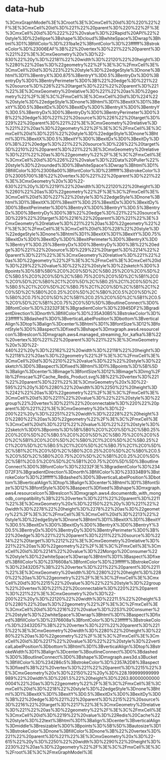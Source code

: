 # data-hub

%3CmxGraphModel%3E%3Croot%3E%3CmxCell%20id%3D%220%22%2F%3E%3CmxCell%20id%3D%221%22%20parent%3D%220%22%2F%3E%3CmxCell%20id%3D%222%22%20value%3D%22Rapid%20API%22%20style%3D%22ellipse%3Bshape%3Dcloud%3BwhiteSpace%3Dwrap%3Bhtml%3D1%3BfillColor%3D%231ba1e2%3BfontColor%3D%23ffffff%3BstrokeColor%3D%23006EAF%3B%22%20vertex%3D%221%22%20parent%3D%221%22%3E%3CmxGeometry%20x%3D%22-830%22%20y%3D%22181%22%20width%3D%22120%22%20height%3D%2280%22%20as%3D%22geometry%22%2F%3E%3C%2FmxCell%3E%3CmxCell%20id%3D%223%22%20style%3D%22edgeStyle%3Dnone%3Bhtml%3D1%3BentryX%3D0.875%3BentryY%3D0.5%3BentryDx%3D0%3BentryDy%3D0%3BentryPerimeter%3D0%3B%22%20edge%3D%221%22%20source%3D%226%22%20target%3D%222%22%20parent%3D%221%22%3E%3CmxGeometry%20relative%3D%221%22%20as%3D%22geometry%22%2F%3E%3C%2FmxCell%3E%3CmxCell%20id%3D%224%22%20style%3D%22edgeStyle%3Dnone%3Bhtml%3D1%3BexitX%3D1%3BexitY%3D0.5%3BexitDx%3D0%3BexitDy%3D0%3BentryX%3D0%3BentryY%3D0.5%3BentryDx%3D0%3BentryDy%3D0%3BentryPerimeter%3D0%3B%22%20edge%3D%221%22%20source%3D%226%22%20target%3D%229%22%20parent%3D%221%22%3E%3CmxGeometry%20relative%3D%221%22%20as%3D%22geometry%22%2F%3E%3C%2FmxCell%3E%3CmxCell%20id%3D%225%22%20style%3D%22edgeStyle%3Dnone%3Bhtml%3D1%3BexitX%3D0.5%3BexitY%3D0%3BexitDx%3D0%3BexitDy%3D0%3B%22%20edge%3D%221%22%20source%3D%226%22%20target%3D%2210%22%20parent%3D%221%22%3E%3CmxGeometry%20relative%3D%221%22%20as%3D%22geometry%22%2F%3E%3C%2FmxCell%3E%3CmxCell%20id%3D%226%22%20value%3D%22Data%20Puller%22%20style%3D%22rounded%3D0%3BwhiteSpace%3Dwrap%3Bhtml%3D1%3BfillColor%3D%23008a00%3BfontColor%3D%23ffffff%3BstrokeColor%3D%23005700%3B%22%20vertex%3D%221%22%20parent%3D%221%22%3E%3CmxGeometry%20x%3D%22-630%22%20y%3D%22191%22%20width%3D%22120%22%20height%3D%2260%22%20as%3D%22geometry%22%2F%3E%3C%2FmxCell%3E%3CmxCell%20id%3D%227%22%20style%3D%22edgeStyle%3Dnone%3Bhtml%3D1%3BexitX%3D1%3BexitY%3D0.25%3BexitDx%3D0%3BexitDy%3D0%3BexitPerimeter%3D0%3BentryX%3D0%3BentryY%3D0.5%3BentryDx%3D0%3BentryDy%3D0%3B%22%20edge%3D%221%22%20source%3D%229%22%20target%3D%2216%22%20parent%3D%221%22%3E%3CmxGeometry%20relative%3D%221%22%20as%3D%22geometry%22%2F%3E%3C%2FmxCell%3E%3CmxCell%20id%3D%228%22%20style%3D%22edgeStyle%3Dnone%3Bhtml%3D1%3BexitX%3D1%3BexitY%3D0.75%3BexitDx%3D0%3BexitDy%3D0%3BexitPerimeter%3D0%3BentryX%3D0%3BentryY%3D0.25%3BentryDx%3D0%3BentryDy%3D0%3B%22%20edge%3D%221%22%20source%3D%229%22%20target%3D%2214%22%20parent%3D%221%22%3E%3CmxGeometry%20relative%3D%221%22%20as%3D%22geometry%22%2F%3E%3C%2FmxCell%3E%3CmxCell%20id%3D%229%22%20value%3D%22%22%20style%3D%22sketch%3D0%3Bpoints%3D%5B%5B0%2C0%2C0%5D%2C%5B0.25%2C0%2C0%5D%2C%5B0.5%2C0%2C0%5D%2C%5B0.75%2C0%2C0%5D%2C%5B1%2C0%2C0%5D%2C%5B0%2C1%2C0%5D%2C%5B0.25%2C1%2C0%5D%2C%5B0.5%2C1%2C0%5D%2C%5B0.75%2C1%2C0%5D%2C%5B1%2C1%2C0%5D%2C%5B0%2C0.25%2C0%5D%2C%5B0%2C0.5%2C0%5D%2C%5B0%2C0.75%2C0%5D%2C%5B1%2C0.25%2C0%5D%2C%5B1%2C0.5%2C0%5D%2C%5B1%2C0.75%2C0%5D%5D%3BoutlineConnect%3D0%3BfontColor%3D%23232F3E%3BgradientColor%3D%23945DF2%3BgradientDirection%3Dnorth%3BfillColor%3D%235A30B5%3BstrokeColor%3D%23ffffff%3Bdashed%3D0%3BverticalLabelPosition%3Dbottom%3BverticalAlign%3Dtop%3Balign%3Dcenter%3Bhtml%3D1%3BfontSize%3D12%3BfontStyle%3D0%3Baspect%3Dfixed%3Bshape%3Dmxgraph.aws4.resourceIcon%3BresIcon%3Dmxgraph.aws4.managed_streaming_for_kafka%3B%22%20vertex%3D%221%22%20parent%3D%221%22%3E%3CmxGeometry%20x%3D%22-440%22%20y%3D%22162%22%20width%3D%22118%22%20height%3D%22118%22%20as%3D%22geometry%22%2F%3E%3C%2FmxCell%3E%3CmxCell%20id%3D%2210%22%20value%3D%22%22%20style%3D%22sketch%3D0%3Baspect%3Dfixed%3Bhtml%3D1%3Bpoints%3D%5B%5D%3Balign%3Dcenter%3Bimage%3BfontSize%3D12%3Bimage%3Dimg%2Flib%2Fmscae%2FCache_Redis_Product.svg%3B%22%20vertex%3D%221%22%20parent%3D%221%22%3E%3CmxGeometry%20x%3D%22-595%22%20y%3D%2280%22%20width%3D%2250%22%20height%3D%2242%22%20as%3D%22geometry%22%2F%3E%3C%2FmxCell%3E%3CmxCell%20id%3D%2211%22%20value%3D%22%22%20style%3D%22group%22%20vertex%3D%221%22%20connectable%3D%220%22%20parent%3D%221%22%3E%3CmxGeometry%20x%3D%22-200%22%20y%3D%22251%22%20width%3D%22228%22%20height%3D%2280%22%20as%3D%22geometry%22%2F%3E%3C%2FmxCell%3E%3CmxCell%20id%3D%2212%22%20value%3D%22%22%20style%3D%22sketch%3D0%3Bpoints%3D%5B%5B0%2C0%2C0%5D%2C%5B0.25%2C0%2C0%5D%2C%5B0.5%2C0%2C0%5D%2C%5B0.75%2C0%2C0%5D%2C%5B1%2C0%2C0%5D%2C%5B0%2C1%2C0%5D%2C%5B0.25%2C1%2C0%5D%2C%5B0.5%2C1%2C0%5D%2C%5B0.75%2C1%2C0%5D%2C%5B1%2C1%2C0%5D%2C%5B0%2C0.25%2C0%5D%2C%5B0%2C0.5%2C0%5D%2C%5B0%2C0.75%2C0%5D%2C%5B1%2C0.25%2C0%5D%2C%5B1%2C0.5%2C0%5D%2C%5B1%2C0.75%2C0%5D%5D%3BoutlineConnect%3D0%3BfontColor%3D%23232F3E%3BgradientColor%3D%234D72F3%3BgradientDirection%3Dnorth%3BfillColor%3D%233334B9%3BstrokeColor%3D%23ffffff%3Bdashed%3D0%3BverticalLabelPosition%3Dbottom%3BverticalAlign%3Dtop%3Balign%3Dcenter%3Bhtml%3D1%3BfontSize%3D12%3BfontStyle%3D0%3Baspect%3Dfixed%3Bshape%3Dmxgraph.aws4.resourceIcon%3BresIcon%3Dmxgraph.aws4.documentdb_with_mongodb_compatibility%3B%22%20vertex%3D%221%22%20parent%3D%2211%22%3E%3CmxGeometry%20x%3D%22150%22%20y%3D%221%22%20width%3D%2278%22%20height%3D%2278%22%20as%3D%22geometry%22%2F%3E%3C%2FmxCell%3E%3CmxCell%20id%3D%2213%22%20style%3D%22edgeStyle%3Dnone%3Bhtml%3D1%3BexitX%3D1%3BexitY%3D0.5%3BexitDx%3D0%3BexitDy%3D0%3BentryX%3D0%3BentryY%3D0.5%3BentryDx%3D0%3BentryDy%3D0%3BentryPerimeter%3D0%3B%22%20edge%3D%221%22%20parent%3D%2211%22%20source%3D%2214%22%20target%3D%2212%22%3E%3CmxGeometry%20relative%3D%221%22%20as%3D%22geometry%22%2F%3E%3C%2FmxCell%3E%3CmxCell%20id%3D%2214%22%20value%3D%22Mongo%20Consumer%22%20style%3D%22whiteSpace%3Dwrap%3Bhtml%3D1%3Baspect%3Dfixed%3BfillColor%3D%2376608a%3BfontColor%3D%23ffffff%3BstrokeColor%3D%23432D57%3B%22%20vertex%3D%221%22%20parent%3D%2211%22%3E%3CmxGeometry%20width%3D%2280%22%20height%3D%2280%22%20as%3D%22geometry%22%2F%3E%3C%2FmxCell%3E%3CmxCell%20id%3D%2215%22%20value%3D%22%22%20style%3D%22group%22%20vertex%3D%221%22%20connectable%3D%220%22%20parent%3D%221%22%3E%3CmxGeometry%20x%3D%22-200%22%20y%3D%22120%22%20width%3D%22211.5%22%20height%3D%2280%22%20as%3D%22geometry%22%2F%3E%3C%2FmxCell%3E%3CmxCell%20id%3D%2216%22%20value%3D%22S3%20Consumer%22%20style%3D%22whiteSpace%3Dwrap%3Bhtml%3D1%3Baspect%3Dfixed%3BfillColor%3D%2376608a%3BfontColor%3D%23ffffff%3BstrokeColor%3D%23432D57%3B%22%20vertex%3D%221%22%20parent%3D%2215%22%3E%3CmxGeometry%20width%3D%2280%22%20height%3D%2280%22%20as%3D%22geometry%22%2F%3E%3C%2FmxCell%3E%3CmxCell%20id%3D%2217%22%20value%3D%22%22%20style%3D%22verticalLabelPosition%3Dbottom%3Bhtml%3D1%3BverticalAlign%3Dtop%3BstrokeWidth%3D1%3Balign%3Dcenter%3BoutlineConnect%3D0%3Bdashed%3D0%3BoutlineConnect%3D0%3Bshape%3Dmxgraph.aws3d.s3Bucket%3BfillColor%3D%234286c5%3BstrokeColor%3D%2357A2D8%3Baspect%3Dfixed%3B%22%20vertex%3D%221%22%20parent%3D%2215%22%3E%3CmxGeometry%20x%3D%22150%22%20y%3D%228.199999999999989%22%20width%3D%2261.5%22%20height%3D%2263.800000000000004%22%20as%3D%22geometry%22%2F%3E%3C%2FmxCell%3E%3CmxCell%20id%3D%2218%22%20style%3D%22edgeStyle%3Dnone%3Bhtml%3D1%3BexitX%3D1%3BexitY%3D0.5%3BexitDx%3D0%3BexitDy%3D0%3B%22%20edge%3D%221%22%20parent%3D%2215%22%20source%3D%2216%22%20target%3D%2217%22%3E%3CmxGeometry%20relative%3D%221%22%20as%3D%22geometry%22%2F%3E%3C%2FmxCell%3E%3CmxCell%20id%3D%2219%22%20value%3D%22Redis%20Cache%22%20style%3D%22text%3Bhtml%3D1%3Balign%3Dcenter%3BverticalAlign%3Dmiddle%3Bresizable%3D0%3Bpoints%3D%5B%5D%3Bautosize%3D1%3BstrokeColor%3Dnone%3BfillColor%3Dnone%3B%22%20vertex%3D%221%22%20parent%3D%221%22%3E%3CmxGeometry%20x%3D%22-615%22%20y%3D%2250%22%20width%3D%2290%22%20height%3D%2230%22%20as%3D%22geometry%22%2F%3E%3C%2FmxCell%3E%3C%2Froot%3E%3C%2FmxGraphModel%3E